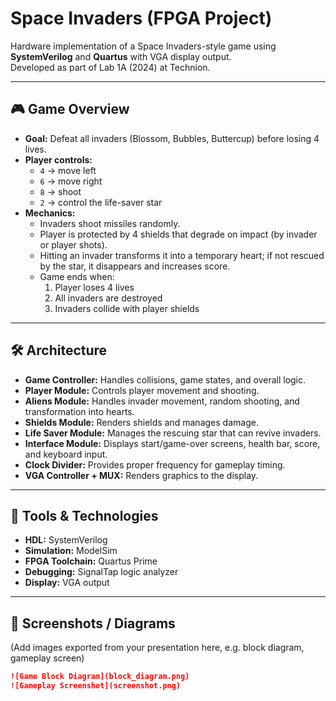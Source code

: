 # Space Invaders (FPGA Project)

Hardware implementation of a Space Invaders-style game using **SystemVerilog** and **Quartus** with VGA display output.  
Developed as part of Lab 1A (2024) at Technion.

---

## 🎮 Game Overview
- **Goal:** Defeat all invaders (Blossom, Bubbles, Buttercup) before losing 4 lives.  
- **Player controls:**  
  - `4` → move left  
  - `6` → move right  
  - `8` → shoot  
  - `2` → control the life-saver star  
- **Mechanics:**  
  - Invaders shoot missiles randomly.  
  - Player is protected by 4 shields that degrade on impact (by invader or player shots).  
  - Hitting an invader transforms it into a temporary heart; if not rescued by the star, it disappears and increases score.  
  - Game ends when:
    1. Player loses 4 lives  
    2. All invaders are destroyed  
    3. Invaders collide with player shields  

---

## 🛠️ Architecture
- **Game Controller:** Handles collisions, game states, and overall logic.  
- **Player Module:** Controls player movement and shooting.  
- **Aliens Module:** Handles invader movement, random shooting, and transformation into hearts.  
- **Shields Module:** Renders shields and manages damage.  
- **Life Saver Module:** Manages the rescuing star that can revive invaders.  
- **Interface Module:** Displays start/game-over screens, health bar, score, and keyboard input.  
- **Clock Divider:** Provides proper frequency for gameplay timing.  
- **VGA Controller + MUX:** Renders graphics to the display.  

---

## 🧪 Tools & Technologies
- **HDL:** SystemVerilog  
- **Simulation:** ModelSim  
- **FPGA Toolchain:** Quartus Prime  
- **Debugging:** SignalTap logic analyzer  
- **Display:** VGA output  

---

## 📸 Screenshots / Diagrams
(Add images exported from your presentation here, e.g. block diagram, gameplay screen)  
```markdown
![Game Block Diagram](block_diagram.png)
![Gameplay Screenshot](screenshot.png)
